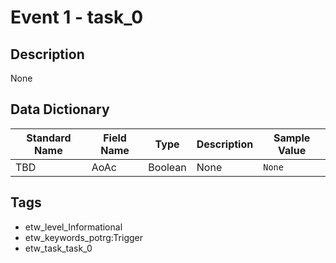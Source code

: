 # Event 1 - task_0

## Description
None

## Data Dictionary
|Standard Name|Field Name|Type|Description|Sample Value|
|---|---|---|---|---|
|TBD|AoAc|Boolean|None|`None`|

## Tags
* etw_level_Informational
* etw_keywords_potrg:Trigger
* etw_task_task_0